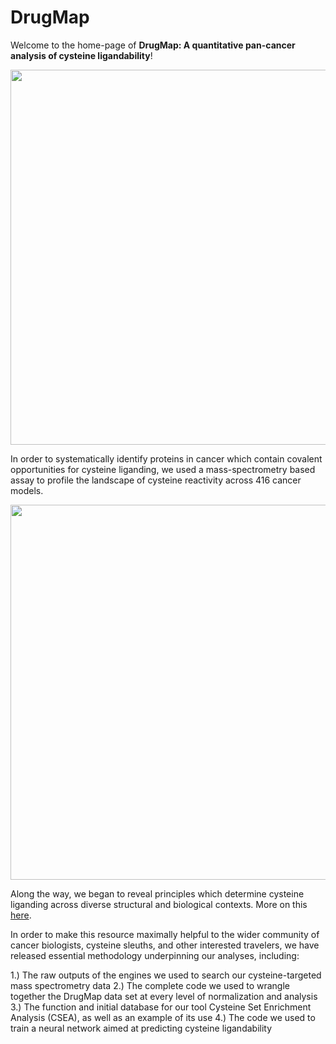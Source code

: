 # DrugMap

Welcome to the home-page of **DrugMap: A quantitative pan-cancer analysis of cysteine ligandability**!

<p align="center">
  <img src="https://github.com/bplab-compbio/DrugMap/blob/main/src/images/circos.png" width="600" height="600">
</p>

In order to systematically identify proteins in cancer which contain covalent opportunities for cysteine liganding, we used a mass-spectrometry based assay to profile the landscape of cysteine reactivity across 416 cancer models. 

<p align="center">
  <img src="https://github.com/bplab-compbio/DrugMap/blob/main/src/images/cysteine.architecture.png"  width="600" height="600">
</p>

Along the way, we began to reveal principles which determine cysteine liganding across diverse structural and biological contexts. More on this [here](https://www.cell.com/cell/abstract/S0092-8674(24)00318-0#secsectitle0020).

In order to make this resource maximally helpful to the wider community of cancer biologists, cysteine sleuths, and other interested travelers, we have released essential methodology underpinning our analyses, including:

1.) The raw outputs of the engines we used to search our cysteine-targeted mass spectrometry data
2.) The complete code we used to wrangle together the DrugMap data set at every level of normalization and analysis
3.) The function and initial database for our tool Cysteine Set Enrichment Analysis (CSEA), as well as an example of its use
4.) The code we used to train a neural network aimed at predicting cysteine ligandability
